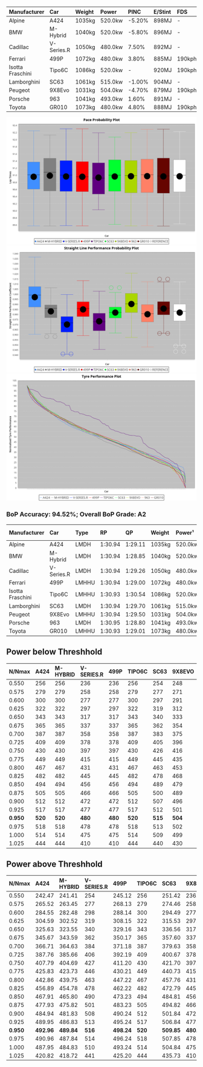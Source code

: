| Manufacturer     | Car        | Weight | Power   | PINC    | E/Stint | FDS     |
|:-|:-|:-|:-|:-|:-|:-|
| Alpine           | A424       | 1035kg | 520.0kw | -5.20%  | 898MJ   |    -    |
| BMW              | M-Hybrid   | 1040kg | 520.0kw | -5.80%  | 896MJ   |    -    |
| Cadillac         | V-Series.R | 1050kg | 480.0kw | 7.50%   | 892MJ   |    -    |
| Ferrari          | 499P       | 1072kg | 480.0kw | 3.80%   | 885MJ   | 190kph  |
| Isotta Fraschini | Tipo6C     | 1086kg | 520.0kw |    -    | 920MJ   | 190kph  |
| Lamborghini      | SC63       | 1061kg | 515.0kw | -1.00%  | 904MJ   |    -    |
| Peugeot          | 9X8Evo     | 1031kg | 504.0kw | -4.70%  | 879MJ   | 190kph  |
| Porsche          | 963        | 1041kg | 493.0kw | 1.60%   | 891MJ   |    -    |
| Toyota           | GR010      | 1073kg | 480.0kw | 4.80%   | 888MJ   | 190kph  |

![PACECHART](./IMG/AUTO.png)
![STRAIGHTLINEPERFORMANCECHART](./IMG/AUTO_sp.png)
![TYREPERFORMANCECHART](./IMG/AUTO_tw.png)

### BoP Accuracy: 94.52%; Overall BoP Grade: A2
| Manufacturer     | Car        | Type  | RP      | QP      | Weight | Power¹  | Threshhold | PINC    | Power²   | E/Stint | AVG Vmax  | FDS     | RDLC | L/Stint | BOP-Grade | Model Accuracy | Model Points | Match%  | SimDiff |
|:-|:-|:-|:-|:-|:-|:-|:-|:-|:-|:-|:-|:-|:-|:-|:-|:-|:-|:-|:-|
| Alpine           | A424       | LMDH  | 1:30.94 | 1:29.11 | 1035kg | 520.0kw | 250.0kph   | -5.20%  | 493.00kw |  898MJ  | 321.84kph |    -    | 1.01 | 40      | ~A1       | 99.61%         | 762          | 98.80%  | #       |
| BMW              | M-Hybrid   | LMDH  | 1:30.94 | 1:28.85 | 1040kg | 520.0kw | 250.0kph   | -5.80%  | 489.80kw |  896MJ  | 318.84kph |    -    | 1.01 | 40      | ~A1       | 100.00%        | 1826         | 97.08%  | #       |
| Cadillac         | V-Series.R | LMDH  | 1:30.94 | 1:29.26 | 1050kg | 480.0kw | 250.0kph   | 7.50%   | 516.00kw |  892MJ  | 317.67kph |    -    | 1.01 | 40      | ~A1       | 99.00%         | 3184         | 100.00% | ±0.64s  |
| Ferrari          | 499P       | LMHHU | 1:30.94 | 1:29.00 | 1072kg | 480.0kw | 250.0kph   | 3.80%   | 498.20kw |  885MJ  | 317.30kph | 190kph  | 1.02 | 40      | ~A1       | 98.07%         | 3550         | 100.00% | ±0.56s  |
| Isotta Fraschini | Tipo6C     | LMHHU | 1:30.93 | 1:30.54 | 1086kg | 520.0kw | 250.0kph   |    -    | 520.00kw |  920MJ  | 317.70kph | 190kph  | 1.02 | 40      | +D1       | 96.81%         | 91           | 65.71%  | #       |
| Lamborghini      | SC63       | LMDH  | 1:30.94 | 1:29.70 | 1061kg | 515.0kw | 250.0kph   | -1.00%  | 509.90kw |  904MJ  | 318.97kph |    -    | 1.02 | 40      | ~A1       | 100.00%        | 529          | 95.41%  | #       |
| Peugeot          | 9X8Evo     | LMHHU | 1:30.94 | 1:29.50 | 1031kg | 504.0kw | 250.0kph   | -4.70%  | 480.30kw |  879MJ  | 319.40kph | 190kph  | 1.02 | 40      | +A2       | 99.21%         | 377          | 93.69%  | #       |
| Porsche          | 963        | LMDH  | 1:30.95 | 1:28.80 | 1041kg | 493.0kw | 250.0kph   | 1.60%   | 500.90kw |  891MJ  | 318.86kph |    -    | 1.01 | 40      | ~A1       | 99.96%         | 10176        | 100.00% | ±0.53s  |
| Toyota           | GR010      | LMHHU | 1:30.93 | 1:29.01 | 1073kg | 480.0kw | 250.0kph   | 4.80%   | 503.00kw |  888MJ  | 317.60kph | 190kph  | 1.02 | 40      | ~A1       | 99.95%         | 5509         | 100.00% | ±0.54s  |

## Power below Threshhold
| N/Nmax    | A424    | M-HYBRID | V-SERIES.R | 499P    | TIPO6C  | SC63    | 9X8EVO  | 963     | GR010   |
|:-|:-|:-|:-|:-|:-|:-|:-|:-|:-|
|  0.550    |  256    |  256     |  236       |  236    |  256    |  254    |  248    |  243    |  236    |
|  0.575    |  279    |  279     |  258       |  258    |  279    |  277    |  271    |  265    |  258    |
|  0.600    |  300    |  300     |  277       |  277    |  300    |  297    |  291    |  285    |  277    |
|  0.625    |  322    |  322     |  297       |  297    |  322    |  319    |  312    |  305    |  297    |
|  0.650    |  343    |  343     |  317       |  317    |  343    |  340    |  333    |  325    |  317    |
|  0.675    |  365    |  365     |  337       |  337    |  365    |  362    |  354    |  346    |  337    |
|  0.700    |  387    |  387     |  358       |  358    |  387    |  383    |  375    |  367    |  358    |
|  0.725    |  409    |  409     |  378       |  378    |  409    |  405    |  396    |  388    |  378    |
|  0.750    |  430    |  430     |  397       |  397    |  430    |  426    |  416    |  407    |  397    |
|  0.775    |  449    |  449     |  415       |  415    |  449    |  445    |  435    |  426    |  415    |
|  0.800    |  467    |  467     |  431       |  431    |  467    |  463    |  453    |  443    |  431    |
|  0.825    |  482    |  482     |  445       |  445    |  482    |  478    |  468    |  457    |  445    |
|  0.850    |  494    |  494     |  456       |  456    |  494    |  489    |  479    |  468    |  456    |
|  0.875    |  505    |  505     |  466       |  466    |  505    |  500    |  489    |  478    |  466    |
|  0.900    |  512    |  512     |  472       |  472    |  512    |  507    |  496    |  485    |  472    |
|  0.925    |  517    |  517     |  477       |  477    |  517    |  512    |  501    |  490    |  477    |
| **0.950** | **520** | **520**  | **480**    | **480** | **520** | **515** | **504** | **493** | **480** |
|  0.975    |  518    |  518     |  478       |  478    |  518    |  513    |  502    |  491    |  478    |
|  1.000    |  514    |  514     |  475       |  475    |  514    |  509    |  499    |  488    |  475    |
|  1.025    |  444    |  444     |  410       |  410    |  444    |  440    |  430    |  421    |  410    |

## Power above Threshhold
| N/Nmax    | A424       | M-HYBRID   | V-SERIES.R | 499P       | TIPO6C  | SC63       | 9X8EVO     | 963        | GR010      |
|:-|:-|:-|:-|:-|:-|:-|:-|:-|:-|
|  0.550    |  242.47    |  241.41    |  254       |  245.12    |  256    |  251.42    |  236.15    |  246.44    |  248.02    |
|  0.575    |  265.52    |  263.45    |  277       |  268.13    |  279    |  274.46    |  258.17    |  269.48    |  271.02    |
|  0.600    |  284.55    |  282.48    |  298       |  288.14    |  300    |  294.49    |  277.18    |  289.51    |  291.02    |
|  0.625    |  304.59    |  302.52    |  319       |  308.15    |  322    |  315.53    |  297.19    |  309.55    |  311.02    |
|  0.650    |  325.63    |  323.55    |  340       |  329.16    |  343    |  336.56    |  317.21    |  330.59    |  332.03    |
|  0.675    |  345.67    |  343.59    |  362       |  350.17    |  365    |  357.60    |  337.22    |  351.62    |  353.03    |
|  0.700    |  366.71    |  364.63    |  384       |  371.18    |  387    |  379.63    |  358.23    |  372.66    |  374.03    |
|  0.725    |  387.76    |  385.66    |  406       |  392.19    |  409    |  400.67    |  378.25    |  393.70    |  395.03    |
|  0.750    |  407.79    |  404.69    |  427       |  411.20    |  430    |  421.70    |  397.26    |  413.73    |  416.03    |
|  0.775    |  425.83    |  423.73    |  446       |  430.21    |  449    |  440.73    |  415.27    |  432.77    |  435.03    |
|  0.800    |  442.86    |  439.75    |  463       |  447.22    |  467    |  457.76    |  431.28    |  449.80    |  452.04    |
|  0.825    |  456.89    |  454.78    |  478       |  462.22    |  482    |  472.79    |  445.29    |  464.82    |  467.04    |
|  0.850    |  467.91    |  465.80    |  490       |  473.23    |  494    |  484.81    |  456.30    |  475.84    |  478.04    |
|  0.875    |  477.93    |  475.82    |  501       |  483.23    |  505    |  494.82    |  466.30    |  485.86    |  488.04    |
|  0.900    |  484.94    |  481.83    |  508       |  490.24    |  512    |  501.84    |  472.31    |  492.87    |  495.04    |
|  0.925    |  489.95    |  486.83    |  513       |  495.24    |  517    |  506.84    |  477.31    |  497.88    |  500.04    |
| **0.950** | **492.96** | **489.84** | **516**    | **498.24** | **520** | **509.85** | **480.31** | **500.89** | **503.04** |
|  0.975    |  490.96    |  487.84    |  514       |  496.24    |  518    |  507.85    |  478.31    |  498.88    |  501.04    |
|  1.000    |  487.95    |  484.83    |  510       |  493.24    |  514    |  504.84    |  475.31    |  495.88    |  498.04    |
|  1.025    |  420.82    |  418.72    |  441       |  425.20    |  444    |  435.73    |  410.27    |  427.76    |  430.03    |
